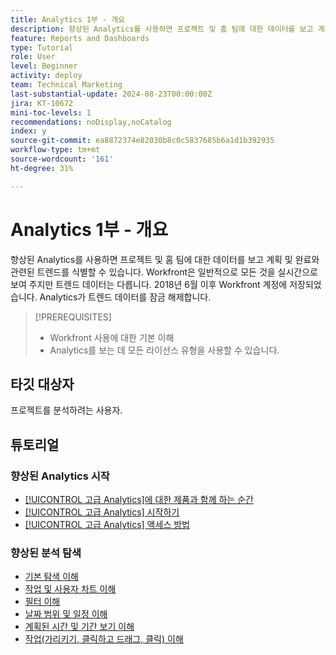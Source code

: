 ```yaml
---
title: Analytics 1부 - 개요
description: 향상된 Analytics를 사용하면 프로젝트 및 홈 팀에 대한 데이터를 보고 계획 및 완료와 관련된 트렌드를 식별할 수 있습니다.
feature: Reports and Dashboards
type: Tutorial
role: User
level: Beginner
activity: deploy
team: Technical Marketing
last-substantial-update: 2024-08-23T00:00:00Z
jira: KT-10672
mini-toc-levels: 1
recommendations: noDisplay,noCatalog
index: y
source-git-commit: ea8872374e82030b8c0c5837685b6a1d1b392935
workflow-type: tm+mt
source-wordcount: '161'
ht-degree: 31%

---
```



# Analytics 1부 - 개요

향상된 Analytics를 사용하면 프로젝트 및 홈 팀에 대한 데이터를 보고 계획 및 완료와 관련된 트렌드를 식별할 수 있습니다. Workfront은 일반적으로 모든 것을 실시간으로 보여 주지만 트렌드 데이터는 다릅니다. 2018년 6월 이후 Workfront 계정에 저장되었습니다. Analytics가 트렌드 데이터를 잠금 해제합니다.

>[!PREREQUISITES]
>
>* Workfront 사용에 대한 기본 이해
>* Analytics를 보는 데 모든 라이선스 유형을 사용할 수 있습니다.


## 타깃 대상자

프로젝트를 분석하려는 사용자.


## 튜토리얼

### 향상된 Analytics 시작

* [[!UICONTROL 고급 Analytics]에 대한 제품과 함께 하는 순간](/help/reporting/enhanced-analytics/1-intro-to-workfront-analytics.md)
* [[!UICONTROL 고급 Analytics] 시작하기](/help/reporting/enhanced-analytics/2-getting-started-with-enhanced-analytics.md)
* [[!UICONTROL 고급 Analytics] 액세스 방법](/help/reporting/enhanced-analytics/3-adding-analytics-to-layout-templates.md)


### 향상된 분석 탐색

* [기본 탐색 이해](/help/reporting/enhanced-analytics/4-basic-navigation.md)
* [작업 및 사용자 차트 이해](/help/reporting/enhanced-analytics/5-work-and-people-charts.md)
* [필터 이해](/help/reporting/enhanced-analytics/6-filters-overview.md)
* [날짜 범위 및 일정 이해](/help/reporting/enhanced-analytics/7-date-ranges-vs-timeframes.md)
* [계획된 시간 및 기간 보기 이해](/help/reporting/enhanced-analytics/8-planned-hours-and-duration-views.md)
* [작업(가리키기, 클릭하고 드래그, 클릭) 이해](/help/reporting/enhanced-analytics/9-actions-hover-click-and-drag-and-click-in.md)

